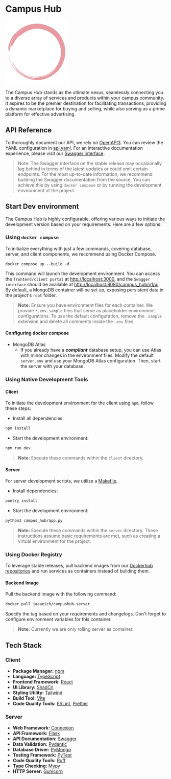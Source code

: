 # Campus Hub

<img src="./assets/logo.png" alt="Alt Text" width="200"/>

The Campus Hub stands as the ultimate nexus, seamlessly connecting you to a diverse array of services and products within your campus community. It aspires to be the premier destination for facilitating transactions, providing a dynamic marketplace for buying and selling, while also serving as a prime platform for effective advertising.

## API Reference

To thoroughly document our API, we rely on [OpenAPI3](https://www.openapis.org). You can review the YAML configuration in [api.yaml](/server/campus_hub/specs/api.yaml). For an interactive documentation experience, please visit our [Swagger interface](https://campushub-server.onrender.com/campus_hub/v1/ui/).

> Note: The Swagger interface on the stable release may occasionally lag behind in terms of the latest updates or could omit certain endpoints. For the most up-to-date information, we recommend building the Swagger documentation from the source. You can achieve this by using `docker compose` or by running the development environment of the project.

## Start Dev environment

The Campus Hub is highly configurable, offering various ways to initiate the development version based on your requirements. Here are a few options:

### Using `docker compose`

To initialize everything with just a few commands, covering database, server, and client components, we recommend using Docker Compose.

```
docker compose up --build -d
```

This command will launch the development environment. You can access the `frontend/client portal` at [http://localhost:3000](http://localhost:3000), and the `Swagger interface` should be available at [http://localhost:8080/campus_hub/v1/ui](http://localhost:8080/campus_hub/v1/ui). By default, a MongoDB container will be set up, exposing persistent data in the project's `root` folder.

> **Note:** Ensure you have environment files for each container. We provide `*.env.sample` files that serve as placeholder environment configurations. To use the default configuration, remove the `.sample` extension and delete all comments inside the `.env` files. 

#### Configuring docker compose

- MongoDB Atlas
    - If you already have a ***compliant*** database setup, you can use Atlas with minor changes in the environment files. Modify the default `server.env` and use your MongoDB Atlas configuration. Then, start the server with your database.

### Using Native Development Tools

#### Client

To initiate the development environment for the client using `npm`, follow these steps:

- Install all dependencies:

```bash
npm install
```

- Start the development environment:

```bash
npm run dev
```

> **Note:** Execute these commands within the `client` directory.

#### Server

For server development scripts, we utilize a [Makefile](/server/Makefile).

- Install dependencies:

```bash
poetry install
```

- Start the development environment:

```bash
python3 campus_hub/app.py
```

> **Note:** Execute these commands within the `server` directory. These instructions assume basic requirements are met, such as creating a virtual environment for the project.

### Using Docker Registry

To leverage stable releases, pull backend images from our [Dockerhub repositories](https://hub.docker.com/r/jaeaeich/campushub-server) and run services as containers instead of building them.

#### Backend Image

Pull the backend image with the following command:

```bash
docker pull jaeaeich/campushub-server
```

Specify the tag based on your requirements and changelogs. Don't forget to configure environment variables for this container.


> **Note:** Currently we are only rolling server as container.
## Tech Stack

### Client

- **Package Manager:** [npm](https://www.npmjs.com)
- **Language:** [TypeScript](https://www.typescriptlang.org)
- **Frontend Framework:** [React](https://react.dev)
- **UI Library:** [ShadCn](https://ui.shadcn.com/docs)
- **Styling Utility:** [Tailwind](https://tailwindcss.com)
- **Build Tool:** [Vite](https://vitejs.dev)
- **Code Quality Tools:** [ESLint](https://eslint.org), [Prettier](https://prettier.io)

### Server

- **Web Framework:** [Connexion](connexion.readthedocs.io/en/latest/)
- **API Framework:** [Flask](https://flask.palletsprojects.com/en/3.0.x/)
- **API Documentation:** [Swagger](https://swagger.io)
- **Data Validation:** [Pydantic](https://docs.pydantic.dev/)
- **Database Driver:** [PyMongo](pymongo.readthedocs.io/en/stable/)
- **Testing Framework:** [PyTest](https://docs.pytest.org/en/8.0.x/)
- **Code Quality Tools:** [Ruff](https://docs.astral.sh/ruff/)
- **Type Checking:** [Mypy](mypy.readthedocs.io/en/stable/)
- **HTTP Server:** [Gunicorn](gunicorn.org/#quickstart)